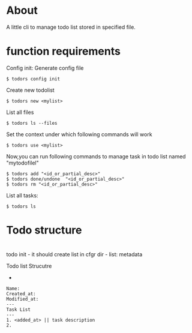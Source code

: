 # About

A little cli to manage todo list stored in specified file.



# function requirements


Config init: Generate config file

    $ todors config init

Create new todolist

    $ todors new <mylist>

List all files

    $ todors ls --files

Set the context under which following commands will work

    $ todors use <mylist>

Now,you can run following commands to manage task in todo list named "mytodofilel"

    $ todors add "<id_or_partial_desc>"
    $ todors done/undone  "<id_or_partial_desc>"
    $ todors rm "<id_or_partial_desc>"

List all tasks:

    $ todors ls 


# Todo structure 

# 

todo init <list-name>
    - it should create list in cfgr dir
    - list: metadata
    

Todo list Strucutre

- 
```
Name:
Created_at:
Modified_at:
---
Task List
---
1. <added_at> || task description
2.


